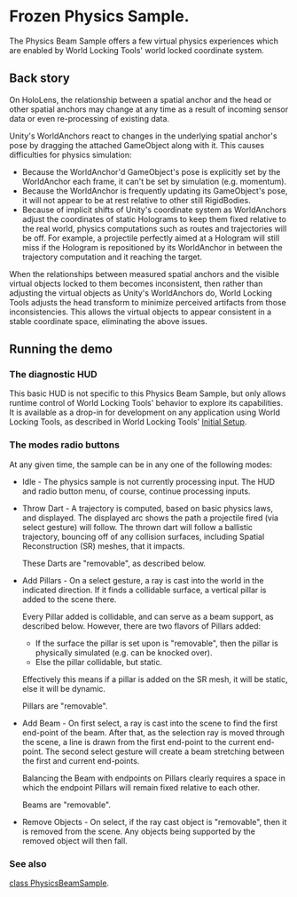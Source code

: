 # Frozen Physics Sample.

The Physics Beam Sample offers a few virtual physics experiences which are enabled by World Locking Tools' world locked coordinate system.

## Back story

On HoloLens, the relationship between a spatial anchor and the head or other spatial anchors may change at any time as a result of incoming sensor data or even re-processing of existing data. 

Unity's WorldAnchors react to changes in the underlying spatial anchor's pose by dragging the attached GameObject along with it. This causes difficulties for physics simulation:

* Because the WorldAnchor'd GameObject's pose is explicitly set by the WorldAnchor each frame, it can't be set by simulation (e.g. momentum).
* Because the WorldAnchor is frequently updating its GameObject's pose, it will not appear to be at rest relative to other still RigidBodies.
* Because of implicit shifts of Unity's coordinate system as WorldAnchors adjust the coordinates of static Holograms to keep them fixed relative to the real world, physics computations such as routes and trajectories will be off. For example, a projectile perfectly aimed at a Hologram will still miss if the Hologram is repositioned by its WorldAnchor in between the trajectory computation and it reaching the target.

When the relationships between measured spatial anchors and the visible virtual objects locked to them becomes inconsistent, then rather than adjusting the virtual objects as Unity's WorldAnchors do, World Locking Tools adjusts the head transform to minimize perceived artifacts from those inconsistencies. This allows the virtual objects to appear consistent in a stable coordinate space, eliminating the above issues.

## Running the demo

### The diagnostic HUD

This basic HUD is not specific to this Physics Beam Sample, but only allows runtime control of World Locking Tools' behavior to explore its capabilities. It is available as a drop-in for development on any application using World Locking Tools, as described in World Locking Tools' [Initial Setup](../InitialSetup.md).

### The modes radio buttons

At any given time, the sample can be in any one of the following modes:

* Idle - The physics sample is not currently processing input. The HUD and radio button menu, of course, continue processing inputs.

* Throw Dart - A trajectory is computed, based on basic physics laws, and displayed. The displayed arc shows the path a projectile fired (via select gesture) will follow. The thrown dart will follow a ballistic trajectory, bouncing off of any collision surfaces, including Spatial Reconstruction (SR) meshes, that it impacts.

  These Darts are "removable", as described below.

* Add Pillars - On a select gesture, a ray is cast into the world in the indicated direction. If it finds a collidable surface, a vertical pillar is added to the scene there. 

  Every Pillar added is collidable, and can serve as a beam support, as described below. However, there are two flavors of Pillars added:

  * If the surface the pillar is set upon is "removable", then the pillar is physically simulated (e.g. can be knocked over).
  * Else the pillar collidable, but static.

  Effectively this means if a pillar is added on the SR mesh, it will be static, else it will be dynamic. 

  Pillars are "removable".

 * Add Beam - On first select, a ray is cast into the scene to find the first end-point of the beam. After that, as the selection ray is moved through the scene, a line is drawn from the first end-point to the current end-point. The second select gesture will create a beam stretching between the first and current end-points.

   Balancing the Beam with endpoints on Pillars clearly requires a space in which the endpoint Pillars will remain fixed relative to each other.

   Beams are "removable".

 * Remove Objects - On select, if the ray cast object is "removable", then it is removed from the scene. Any objects being supported by the removed object will then fall.

### See also

[class PhysicsBeamSample](xref:Microsoft.MixedReality.WorldLocking.Examples.PhysicsBeamSample).
